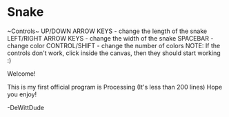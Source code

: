 # Snake

  ~Controls~
  UP/DOWN ARROW KEYS - change the length of the snake
  LEFT/RIGHT ARROW KEYS - change the width of the snake
  SPACEBAR - change color
  CONTROL/SHIFT - change the number of colors
  NOTE: If the controls don't work, click inside the canvas, then they should start working :)
  
  Welcome!

  This is my first official program is Processing (It's less than 200 lines)
  Hope you enjoy!
  
  -DeWittDude
